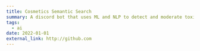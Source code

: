 ```yaml
---
title: Cosmetics Semantic Search
summary: A discord bot that uses ML and NLP to detect and moderate toxic or inappropriate messages in servers
tags:
  - ai
date: 2022-01-01
external_link: http://github.com
---
```

